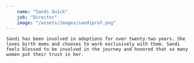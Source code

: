 ```yaml
---
    name: "Sandi Quick"
    job: "Director"
    image: "/assets/images/sandiprof.png"
---
```



    Sandi has been involved in adoptions for over twenty-two years. She loves birth moms and chooses to work exclusively with them. Sandi feels blessed to be involved in the journey and honored that so many women put their trust in her.
